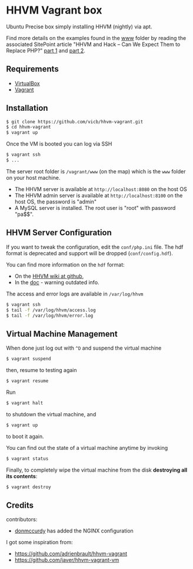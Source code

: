 HHVM Vagrant box
================

Ubuntu Precise box simply installing HHVM (nightly) via apt.

Find more details on the examples found in the [www](https://github.com/vicb/hhvm-vagrant/tree/master/www)
folder by reading the associated SitePoint article "HHVM and Hack – Can We
Expect Them to Replace PHP?" [part 1](http://www.sitepoint.com/hhvm-hack-part-1/)
and [part 2](http://www.sitepoint.com/look-hack-php-replacement-hhvm/).

Requirements
------------

* [VirtualBox](https://www.virtualbox.org)
* [Vagrant](http://vagrantup.com)

Installation
------------

```bash
$ git clone https://github.com/vicb/hhvm-vagrant.git
$ cd hhvm-vagrant
$ vagrant up
```

Once the VM is booted you can log via SSH

```bash
$ vagrant ssh
$ ...
```

The server root folder is `/vagrant/www` (on the map) which is the `www` folder
on your host machine.

- The HHVM server is available at `http://localhost:8080` on the host OS
- The HHVM admin server is available at `http://localhost:8100` on the host OS,
  the password is "admin"
- A MySQL server is installed. The root user is "root" with password "pa$$".

HHVM Server Configuration
-------------------------

If you want to tweak the configuration, edit the `conf/php.ini` file. The hdf
format is deprecated and support will be dropped (`conf/config.hdf`).

You can find more information on the `hdf` format:
- On the [HHVM wiki at github](https://github.com/facebook/hhvm/wiki/Runtime-options),
- In the [doc](https://github.com/facebook/hhvm/blob/master/hphp/doc/options.compiled) - warning outdated info.

The access and error logs are available in `/var/log/hhvm`

```bash
$ vagrant ssh
$ tail -f /var/log/hhvm/access.log
$ tail -f /var/log/hhvm/error.log
```

Virtual Machine Management
--------------------------

When done just log out with `^D` and suspend the virtual machine

```bash
$ vagrant suspend
```

then, resume to testing again

```bash
$ vagrant resume
```

Run

```bash
$ vagrant halt
```

to shutdown the virtual machine, and

```bash
$ vagrant up
```

to boot it again.

You can find out the state of a virtual machine anytime by invoking

```bash
$ vagrant status
```

Finally, to completely wipe the virtual machine from the disk **destroying all
its contents**:

```bash
$ vagrant destroy
```

Credits
-------

contributors:
- [donmccurdy](https://github.com/donmccurdy) has added the NGINX configuration

I got some inspiration from:
- https://github.com/adrienbrault/hhvm-vagrant
- https://github.com/javer/hhvm-vagrant-vm
